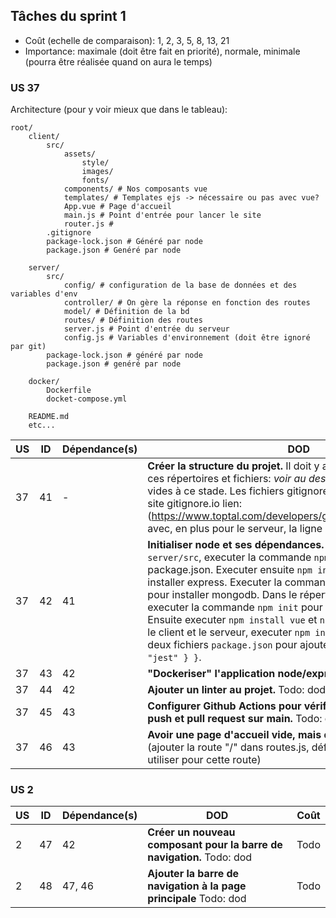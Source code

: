## Tâches du sprint 1

- Coût (echelle de comparaison): 1, 2, 3, 5, 8, 13, 21
- Importance: maximale (doit être fait en priorité), normale, minimale (pourra être réalisée quand on aura le temps)

### US 37

Architecture (pour y voir mieux que dans le tableau):

```
root/
    client/
        src/
            assets/
                style/
                images/
                fonts/
            components/ # Nos composants vue
            templates/ # Templates ejs -> nécessaire ou pas avec vue?
            App.vue # Page d'accueil
            main.js # Point d'entrée pour lancer le site
            router.js #
        .gitignore
        package-lock.json # Généré par node
        package.json # Genéré par node

    server/
        src/
            config/ # configuration de la base de données et des variables d'env
            controller/ # On gère la réponse en fonction des routes
            model/ # Définition de la bd
            routes/ # Définition des routes
            server.js # Point d'entrée du serveur
            config.js # Variables d'environnement (doit être ignoré par git)
        package-lock.json # généré par node
        package.json # genéré par node

    docker/
        Dockerfile
        docket-compose.yml

    README.md
    etc...
```

| US | ID | Dépendance(s) | DOD | Coût |
|----|----|---------------|-----|------|
| 37 | 41 | - | **Créer la structure du projet.** Il doit y avoir (relatif à la racine), ces répertoires et fichiers: *voir au dessus*. Les fichiers sont vides à ce stade. Les fichiers gitignore sont générés à partir du site gitignore.io lien: (https://www.toptal.com/developers/gitignore/api/vscode,node) avec, en plus pour le serveur, la ligne config.js. | 1 |
| 37 | 42 | 41 | **Initialiser node et ses dépendances.** Dans le répertoire `server/src`, executer la commande `npm init` pour créer package.json. Executer ensuite `npm install express` pour installer express. Executer la commande `npm install mongodb` pour installer mongodb. Dans le répertoire `server/client`, executer la commande `npm init` pour créer package.json. Ensuite executer `npm install vue` et `npm install bluefy`. Pour le client et le serveur, executer `npm install jest`. Editer les deux fichiers `package.json` pour ajouter `{ "scripts": { "test": "jest" } }`. | 2 |
| 37 | 43 | 42 | **"Dockeriser" l'application node/express/mongoDB.** Todo: dod | 8 |
| 37 | 44 | 42 | **Ajouter un linter au projet.** Todo: dod | 3 |
| 37 | 45 | 43 | **Configurer Github Actions pour vérifier le build à chaque push et pull request sur main.** Todo: dod | 5 |
| 37 | 46 | 43 | **Avoir une page d'accueil vide, mais qui fonctionne**. Todo: dod (ajouter la route "/" dans routes.js, définir la template .ejs à utiliser pour cette route) | 3 |

### US 2

| US | ID | Dépendance(s) | DOD | Coût |
|----|----|---------------|-----|------|
| 2  | 47 | 42 | **Créer un nouveau composant pour la barre de navigation.** Todo: dod | Todo |
| 2  | 48 | 47, 46 | **Ajouter la barre de navigation à la page principale** Todo: dod | Todo |